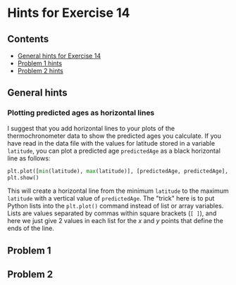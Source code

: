 # Hints for Exercise 14
## Contents
- [General hints for Exercise 14](#general-hints)
- [Problem 1 hints](#problem-1)
- [Problem 2 hints](#problem-2)

## General hints
### Plotting predicted ages as horizontal lines
I suggest that you add horizontal lines to your plots of the thermochronometer data to show the predicted ages you calculate.
If you have read in the data file with the values for latitude stored in a variable `latitude`, you can plot a predicted age `predictedAge` as a black horizontal line as follows:

```python
plt.plot([min(latitude), max(latitude)], [predictedAge, predictedAge], 'k-')
plt.show()
```
This will create a horizontal line from the minimum `latitude` to the maximum `latitude` with a vertical value of `predictedAge`.
The "trick" here is to put Python lists into the `plt.plot()` command instead of list or array variables.
Lists are values separated by commas within square brackets (`[ ]`), and here we just give 2 values in each list for the *x* and *y* points that define the ends of the line.

## Problem 1

## Problem 2
